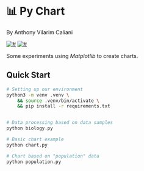 # 📊 Py Chart
By Anthony Vilarim Caliani

[![#](https://img.shields.io/badge/licence-MIT-blue.svg)](#) [![#](https://img.shields.io/badge/python-3-yellow.svg)](#)

Some experiments using _Matplotlib_ to create charts.

## Quick Start

```sh
# Setting up our environment
python3 -m venv .venv \
    && source .venv/bin/activate \
    && pip install -r requirements.txt


# Data processing based on data samples
python biology.py

# Basic chart example
python chart.py

# Chart based on "population" data
python population.py
```
